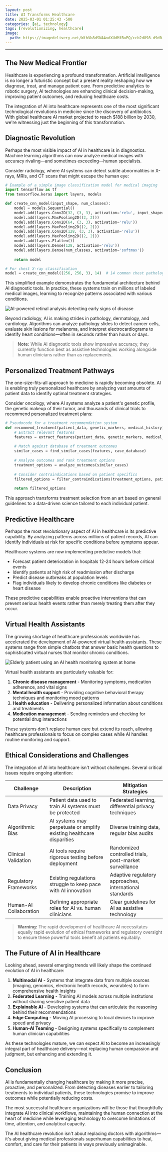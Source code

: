 ```yaml
---
layout: post
title: AI Transforms Healthcare
date: 2025-03-01 01:25:43 -500
categories: [ai, technology]
tags: [revolutionizing, healthcare]
image:
  path: https://imagedelivery.net/WfhVb8dSNAAvdXUdMfBuPQ/ccb2d898-d9d0-44b3-4d53-100cd2311200/public
---
```


---



## The New Medical Frontier

Healthcare is experiencing a profound transformation. Artificial intelligence is no longer a futuristic concept but a present reality reshaping how we diagnose, treat, and manage patient care. From predictive analytics to robotic surgery, AI technologies are enhancing clinical decision-making, improving patient outcomes, and reducing healthcare costs.

The integration of AI into healthcare represents one of the most significant technological revolutions in medicine since the discovery of antibiotics. With global healthcare AI market projected to reach $188 billion by 2030, we're witnessing just the beginning of this transformation.

## Diagnostic Revolution

Perhaps the most visible impact of AI in healthcare is in diagnostics. Machine learning algorithms can now analyze medical images with accuracy rivaling—and sometimes exceeding—human specialists.

Consider radiology, where AI systems can detect subtle abnormalities in X-rays, MRIs, and CT scans that might escape the human eye:

```python
# Example of a simple image classification model for medical imaging
import tensorflow as tf
from tensorflow.keras import layers, models

def create_cnn_model(input_shape, num_classes):
    model = models.Sequential()
    model.add(layers.Conv2D(32, (3, 3), activation='relu', input_shape=input_shape))
    model.add(layers.MaxPooling2D((2, 2)))
    model.add(layers.Conv2D(64, (3, 3), activation='relu'))
    model.add(layers.MaxPooling2D((2, 2)))
    model.add(layers.Conv2D(128, (3, 3), activation='relu'))
    model.add(layers.MaxPooling2D((2, 2)))
    model.add(layers.Flatten())
    model.add(layers.Dense(128, activation='relu'))
    model.add(layers.Dense(num_classes, activation='softmax'))
    
    return model

# For chest X-ray classification
model = create_cnn_model((256, 256, 3), 14)  # 14 common chest pathologies
```

This simplified example demonstrates the fundamental architecture behind AI diagnostic tools. In practice, these systems train on millions of labeled medical images, learning to recognize patterns associated with various conditions.

![AI-powered retinal analysis detecting early signs of disease](https://imagedelivery.net/WfhVb8dSNAAvdXUdMfBuPQ/534d6ccb-d5f9-4e5a-aa85-ba503d47df00/public "AI Retinal Diagnostic Technology")

Beyond radiology, AI is making strides in pathology, dermatology, and cardiology. Algorithms can analyze pathology slides to detect cancer cells, evaluate skin lesions for melanoma, and interpret electrocardiograms to identify heart conditions—often in seconds rather than hours or days.

> **Note:** While AI diagnostic tools show impressive accuracy, they currently function best as assistive technologies working alongside human clinicians rather than as replacements.

## Personalized Treatment Pathways

The one-size-fits-all approach to medicine is rapidly becoming obsolete. AI is enabling truly personalized healthcare by analyzing vast amounts of patient data to identify optimal treatment strategies.

Consider oncology, where AI systems analyze a patient's genetic profile, the genetic makeup of their tumor, and thousands of clinical trials to recommend personalized treatment plans:

```python
# Pseudocode for a treatment recommendation system
def recommend_treatment(patient_data, genetic_markers, medical_history):
    # Extract relevant features
    features = extract_features(patient_data, genetic_markers, medical_history)
    
    # Match against database of treatment outcomes
    similar_cases = find_similar_cases(features, case_database)
    
    # Analyze outcomes and rank treatment options
    treatment_options = analyze_outcomes(similar_cases)
    
    # Consider contraindications based on patient specifics
    filtered_options = filter_contraindications(treatment_options, patient_data)
    
    return filtered_options
```

This approach transforms treatment selection from an art based on general guidelines to a data-driven science tailored to each individual patient.

## Predictive Healthcare

Perhaps the most revolutionary aspect of AI in healthcare is its predictive capability. By analyzing patterns across millions of patient records, AI can identify individuals at risk for specific conditions before symptoms appear.

Healthcare systems are now implementing predictive models that:

- Forecast patient deterioration in hospitals 12-24 hours before critical events
- Identify patients at high risk of readmission after discharge
- Predict disease outbreaks at population levels
- Flag individuals likely to develop chronic conditions like diabetes or heart disease

These predictive capabilities enable proactive interventions that can prevent serious health events rather than merely treating them after they occur.

## Virtual Health Assistants

The growing shortage of healthcare professionals worldwide has accelerated the development of AI-powered virtual health assistants. These systems range from simple chatbots that answer basic health questions to sophisticated virtual nurses that monitor chronic conditions.


![Elderly patient using an AI health monitoring system at home](https://imagedelivery.net/WfhVb8dSNAAvdXUdMfBuPQ/3268a254-f362-4cab-af90-096029e02600/public "Home-based AI Health Monitoring")

Virtual health assistants are particularly valuable for:

1. **Chronic disease management** - Monitoring symptoms, medication adherence, and vital signs
2. **Mental health support** - Providing cognitive behavioral therapy techniques and monitoring mood patterns
3. **Health education** - Delivering personalized information about conditions and treatments
4. **Medication management** - Sending reminders and checking for potential drug interactions

These systems don't replace human care but extend its reach, allowing healthcare professionals to focus on complex cases while AI handles routine monitoring and support.

## Ethical Considerations and Challenges

The integration of AI into healthcare isn't without challenges. Several critical issues require ongoing attention:

| Challenge | Description | Mitigation Strategies |
|-----------|-------------|------------------------|
| Data Privacy | Patient data used to train AI systems must be protected | Federated learning, differential privacy techniques |
| Algorithmic Bias | AI systems may perpetuate or amplify existing healthcare disparities | Diverse training data, regular bias audits |
| Clinical Validation | AI tools require rigorous testing before deployment | Randomized controlled trials, post-market surveillance |
| Regulatory Frameworks | Existing regulations struggle to keep pace with AI innovation | Adaptive regulatory approaches, international standards |
| Human-AI Collaboration | Defining appropriate roles for AI vs. human clinicians | Clear guidelines for AI as assistive technology |

> **Warning:** The rapid development of healthcare AI necessitates equally rapid evolution of ethical frameworks and regulatory oversight to ensure these powerful tools benefit all patients equitably.

## The Future of AI in Healthcare

Looking ahead, several emerging trends will likely shape the continued evolution of AI in healthcare:

1. **Multimodal AI** - Systems that integrate data from multiple sources (imaging, genomics, electronic health records, wearables) to form comprehensive health insights
2. **Federated Learning** - Training AI models across multiple institutions without sharing sensitive patient data
3. **Explainable AI** - Developing systems that can articulate the reasoning behind their recommendations
4. **Edge Computing** - Moving AI processing to local devices to improve speed and privacy
5. **Human-AI Teaming** - Designing systems specifically to complement human clinician capabilities

As these technologies mature, we can expect AI to become an increasingly integral part of healthcare delivery—not replacing human compassion and judgment, but enhancing and extending it.

## Conclusion

AI is fundamentally changing healthcare by making it more precise, proactive, and personalized. From detecting diseases earlier to tailoring treatments to individual patients, these technologies promise to improve outcomes while potentially reducing costs.

The most successful healthcare organizations will be those that thoughtfully integrate AI into clinical workflows, maintaining the human connection at the heart of medicine while leveraging technology to overcome limitations of time, attention, and analytical capacity.

The AI healthcare revolution isn't about replacing doctors with algorithms—it's about giving medical professionals superhuman capabilities to heal, comfort, and care for their patients in ways previously unimaginable.